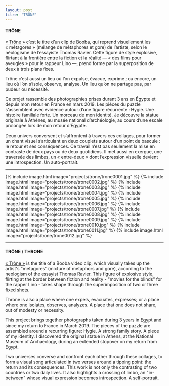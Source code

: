 ```yaml
---
layout: post
titre: 'TRÔNE'
---
```

#### TRÔNE

[« Trône »](https://www.youtube.com/watch?v=48fnSevQFk4) c’est le titre d’un clip de Booba, qui reprend visuellement les « métagores » (mélange de métaphores et gore) de l’artiste, selon le néologisme de l’essayiste Thomas Ravier. Cette figure de style explosive, flirtant à la frontière entre la fiction et la réalité — « des films pour aveugles » pour le rappeur Lino —, prend forme par la superposition de deux à trois plans fixes.

Trône c’est aussi un lieu où l’on expulse, évacue, exprime ; ou encore, un lieu où l’on s’isole, observe, analyse. Un lieu qu’on ne partage pas, par pudeur ou nécessité.

Ce projet rassemble des photographies prises durant 3 ans en Égypte et depuis mon retour en France en mars 2019. Les pièces du puzzle s’assemblent avec évidence autour d’une figure récurrente : Hygie. Une histoire familiale forte. Un morceau de mon identité. Je découvre la statue originale à Athènes, au musée national d’archéologie, au cours d’une escale prolongée lors de mon retour d’Égypte.

Deux univers conversent et s’affrontent à travers ces collages, pour former un chant visuel s’articulant en deux couplets autour d’un point de bascule : le retour et ses conséquences. Ce travail n’est pas seulement la mise en contraste de deux pays ou de deux quotidiens. Il met aussi en exergue, une traversée des limbes, un « entre-deux » dont l’expression visuelle devient une introspection. Un auto-portrait.

---

{% include image.html image="projects/trone/trone0001.jpg" %}
{% include image.html image="projects/trone/trone0002.jpg" %}
{% include image.html image="projects/trone/trone0003.jpg" %}
{% include image.html image="projects/trone/trone0004.jpg" %}
{% include image.html image="projects/trone/trone0005.jpg" %}
{% include image.html image="projects/trone/trone0006.jpg" %}
{% include image.html image="projects/trone/trone0007.jpg" %}
{% include image.html image="projects/trone/trone0008.jpg" %}
{% include image.html image="projects/trone/trone0009.jpg" %}
{% include image.html image="projects/trone/trone0010.jpg" %}
{% include image.html image="projects/trone/trone0011.jpg" %}
{% include image.html image="projects/trone/trone0012.jpg" %}

---
#### TRÔNE / THRONE
[« Trône »](https://www.youtube.com/watch?v=48fnSevQFk4) is the title of a Booba video clip, which visually takes up the artist's "metagores" (mixture of metaphors and gore), according to the neologism of the essayist Thomas Ravier. This figure of explosive style, flirting at the border between fiction and reality - "movies for the blinds" for the rapper Lino - takes shape through the superimposition of two or three fixed shots.

Throne is also a place where one expels, evacuates, expresses; or a place where one isolates, observes, analyzes. A place that one does not share, out of modesty or necessity.

This project brings together photographs taken during 3 years in Egypt and since my return to France in March 2019. The pieces of the puzzle are assembled around a recurring figure: Hygie. A strong family story. A piece of my identity. I discovered the original statue in Athens, at the National Museum of Archaeology, during an extended stopover on my return from Egypt.

Two universes converse and confront each other through these collages, to form a visual song articulated in two verses around a tipping point: the return and its consequences. This work is not only the contrasting of two countries or two daily lives. It also highlights a crossing of limbo, an "in-between" whose visual expression becomes introspection. A self-portrait.

